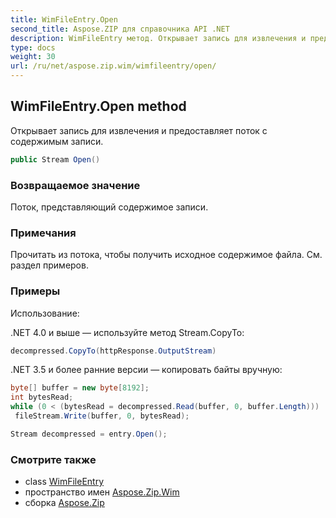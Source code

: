 ```yaml
---
title: WimFileEntry.Open
second_title: Aspose.ZIP для справочника API .NET
description: WimFileEntry метод. Открывает запись для извлечения и предоставляет поток с содержимым записи.
type: docs
weight: 30
url: /ru/net/aspose.zip.wim/wimfileentry/open/
---
```

## WimFileEntry.Open method

Открывает запись для извлечения и предоставляет поток с содержимым записи.

```csharp
public Stream Open()
```

### Возвращаемое значение

Поток, представляющий содержимое записи.

### Примечания

Прочитать из потока, чтобы получить исходное содержимое файла. См. раздел примеров.

### Примеры

Использование:

.NET 4.0 и выше — используйте метод Stream.CopyTo:

```csharp
decompressed.CopyTo(httpResponse.OutputStream)
```

.NET 3.5 и более ранние версии — копировать байты вручную:

```csharp
byte[] buffer = new byte[8192];
int bytesRead;
while (0 < (bytesRead = decompressed.Read(buffer, 0, buffer.Length)))
 fileStream.Write(buffer, 0, bytesRead);
```

```csharp
Stream decompressed = entry.Open();
```

### Смотрите также

* class [WimFileEntry](../)
* пространство имен [Aspose.Zip.Wim](../../wimfileentry/)
* сборка [Aspose.Zip](../../../)


